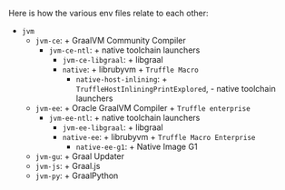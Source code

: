 Here is how the various env files relate to each other:
* `jvm`
  * `jvm-ce`: + GraalVM Community Compiler
    * `jvm-ce-ntl`: + native toolchain launchers
      * `jvm-ce-libgraal`: + libgraal
      * `native`: + librubyvm + `Truffle Macro`
        * `native-host-inlining`: + `TruffleHostInliningPrintExplored`, - native toolchain launchers
  * `jvm-ee`: + Oracle GraalVM Compiler + `Truffle enterprise`
    * `jvm-ee-ntl`: + native toolchain launchers
      * `jvm-ee-libgraal`: + libgraal
      * `native-ee`: + librubyvm + `Truffle Macro Enterprise`
        * `native-ee-g1`: + Native Image G1
  * `jvm-gu`: + Graal Updater
  * `jvm-js`: + Graal.js
  * `jvm-py`: + GraalPython
